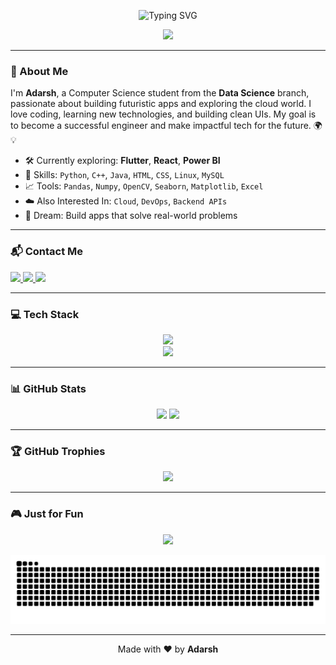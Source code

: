 <!-- README.md for Adarsh's GitHub Profile -->

<!-- Header Animation -->
<p align="center">
  <img src="https://readme-typing-svg.demolab.com?font=Fira+Code&weight=500&size=24&pause=1000&color=8B5CF6&center=true&vCenter=true&width=600&lines=Hi+%F0%9F%91%8B%2C+I'm+Adarsh;CSE+Student+%7C+Data+Science+Branch;Flutter+Dev+%7C+Cloud+Enthusiast+%7C+Engineer" alt="Typing SVG" />
</p>

<!-- Hero GIF -->
<p align="center">
  <img src="https://media.giphy.com/media/qgQUggAC3Pfv687qPC/giphy.gif" width="400"/>
</p>

---

### 🚀 About Me

I'm **Adarsh**, a Computer Science student from the **Data Science** branch, passionate about building futuristic apps and exploring the cloud world. I love coding, learning new technologies, and building clean UIs. My goal is to become a successful engineer and make impactful tech for the future. 🌍💡

- 🛠️ Currently exploring: **Flutter**, **React**, **Power BI**
- 🧠 Skills: `Python`, `C++`, `Java`, `HTML`, `CSS`, `Linux`, `MySQL`
- 📈 Tools: `Pandas`, `Numpy`, `OpenCV`, `Seaborn`, `Matplotlib`, `Excel`
- ☁️ Also Interested In: `Cloud`, `DevOps`, `Backend APIs`
- 🎯 Dream: Build apps that solve real-world problems

---

### 📬 Contact Me

<p align="left">
  <a href="https://linkedin.com/in/adarsh65" target="_blank">
    <img src="https://img.shields.io/badge/LinkedIn-0077B5?style=for-the-badge&logo=linkedin&logoColor=white"/>
  </a>
  <a href="mailto:adarshsingh6534@gmail.com">
    <img src="https://img.shields.io/badge/Gmail-D14836?style=for-the-badge&logo=gmail&logoColor=white"/>
  </a>
  <a href="https://www.hackerrank.com/adarshsingh6534">
    <img src="https://img.shields.io/badge/HackerRank-2EC866?style=for-the-badge&logo=HackerRank&logoColor=white"/>
  </a>
</p>

---

### 💻 Tech Stack

<p align="center">
  <img src="https://skillicons.dev/icons?i=python,cpp,java,html,css,flutter,react,linux,mysql,git,github,aws" /><br>
  <img src="https://skillicons.dev/icons?i=opencv,pandas,numpy,seaborn,matplotlib,powerbi,excel" />
</p>

---

### 📊 GitHub Stats

<p align="center">
  <img src="https://github-readme-stats.vercel.app/api?username=Adarsh-Kumar6534&show_icons=true&theme=radical" width="49%" />
  <img src="https://github-readme-stats.vercel.app/api/top-langs/?username=Adarsh-Kumar6534&layout=compact&theme=radical" width="49%" />
</p>

---

### 🏆 GitHub Trophies

<p align="center">
  <img src="https://github-profile-trophy.vercel.app/?username=Adarsh-Kumar6534&theme=onedark&no-frame=true&row=1" />
</p>

---

### 🎮 Just for Fun

<p align="center">
  <img src="https://github-readme-stats.vercel.app/api/pin/?username=Adarsh-Kumar6534&repo=Habit-Tracker-Flutter&theme=dark" width="400" />
</p>



<p align="center">
  <img src="https://raw.githubusercontent.com/Platane/snk/output/github-contribution-grid-snake.svg" alt="snake" />
</p>

---

<p align="center">Made with ❤️ by <strong>Adarsh</strong></p>
